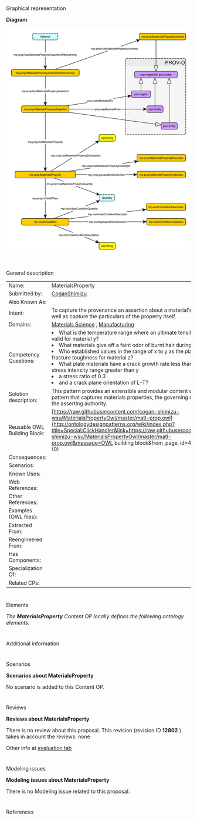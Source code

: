 # 

 Graphical representation



__Diagram__ 





[![Image:MatlPropBasic resized.png](images/5/5b/MatlPropBasic_resized.png)](../Image/MatlPropBasic_resized.png "Image:MatlPropBasic resized.png")





# 

 General description




|  |  |
| --- | --- |
|  Name:  |  MaterialsProperty  |
|  Submitted by:  | [CoganShimizu](../User/CoganShimizu "User:CoganShimizu")  |
|  Also Known As:  |  |
|  Intent:  |  To capture the provenance an assertion about a material's properties as well as capture the particulars of the property itself.  |
|  Domains:  | [Materials Science](../Community/Materials_Science "Community:Materials Science")  , [Manufacturing](../Community/Manufacturing "Community:Manufacturing")  |
|  Competency Questions:  | <li>       What is the temperature range where an ultimate tensile strength of x is valid for material y?      </li><li>       What materials give off a faint odor of burnt hair during a burn test?      </li><li>       Who established values in the range of x to y as the plane-strain fracture toughness for material z?      </li><li>       What plate materials have a crack growth rate less than x in air for a stress intensity range greater than y      </li><li>       a stress ratio of 0.3      </li><li>       and a crack plane orientation of L-T?      </li> |
|  Solution description:  |  This pattern provides an extensible and modular content ontology design pattern that captures materials properties, the governing conditions, and the asserting authority.  |
|  Reusable OWL Building Block:  | [https://raw.githubusercontent.com/cogan-shimizu-wsu/MaterialsPropertyOwl/master/matl-prop.owl](http://ontologydesignpatterns.org/wiki/index.php?title=Special:ClickHandler&link=https://raw.githubusercontent.com/cogan-shimizu-wsu/MaterialsPropertyOwl/master/matl-prop.owl&message=OWL building block&from_page_id=4172&update=)  (0)  |
|  Consequences:  |  |
|  Scenarios:  |  |
|  Known Uses:  |  |
|  Web References:  |  |
|  Other References:  |  |
|  Examples (OWL files):  |  |
|  Extracted From:  |  |
|  Reengineered From:  |  |
|  Has Components:  |  |
|  Specialization Of:  |  |
|  Related CPs:  |  |



  





# 

 Elements



_The
 __MaterialsProperty__ 
 Content OP locally defines the following ontology elements:_ 




# 

 Additional information



# 

 Scenarios




__Scenarios about MaterialsProperty__ 


 No scenario is added to this Content OP.
 




# 

 Reviews




__Reviews about MaterialsProperty__ 


 There is no review about this proposal.
This revision (revision ID
 __12802__ 
 ) takes in account the reviews: none
 



 Other info at
 [evaluation tab](http://ontologydesignpatterns.org/wiki/index.php?title=Submissions:MaterialsProperty&action=evaluation "http://ontologydesignpatterns.org/wiki/index.php?title=Submissions:MaterialsProperty&action=evaluation") 





  





# 

 Modeling issues




__Modeling issues about MaterialsProperty__ 


 There is no Modeling issue related to this proposal.
 




  





# 

 References